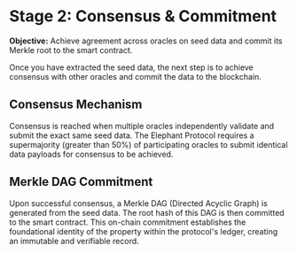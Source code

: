 # Stage 2: Consensus & Commitment

**Objective:** Achieve agreement across oracles on seed data and commit its Merkle root to the smart contract.

Once you have extracted the seed data, the next step is to achieve consensus with other oracles and commit the data to the blockchain.

## Consensus Mechanism

Consensus is reached when multiple oracles independently validate and submit the exact same seed data. The Elephant Protocol requires a supermajority (greater than 50%) of participating oracles to submit identical data payloads for consensus to be achieved.

## Merkle DAG Commitment

Upon successful consensus, a Merkle DAG (Directed Acyclic Graph) is generated from the seed data. The root hash of this DAG is then committed to the smart contract. This on-chain commitment establishes the foundational identity of the property within the protocol's ledger, creating an immutable and verifiable record.
